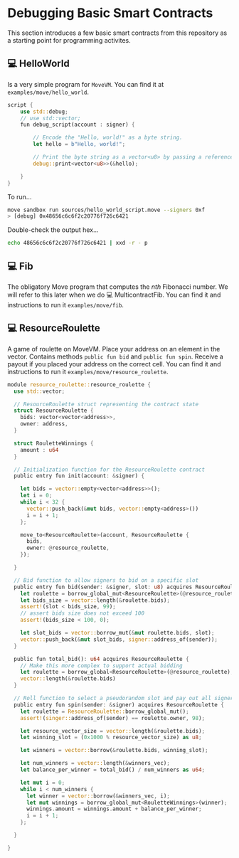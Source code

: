 # Debugging Basic Smart Contracts
This section introduces a few basic smart contracts from this repository as a starting point for programming activites.

## 💻 HelloWorld
Is a very simple program for `MoveVM`. You can find it at `examples/move/hello_world`. 

```rust
script {
    use std::debug;
    // use std::vector;
    fun debug_script(account : signer) {

        // Encode the "Hello, world!" as a byte string.
        let hello = b"Hello, world!";

        // Print the byte string as a vector<u8> by passing a reference to the byte string.
        debug::print<vector<u8>>(&hello);

    }
}
```
To run...
```bash
move sandbox run sources/hello_world_script.move --signers 0xf
> [debug] 0x48656c6c6f2c20776f726c6421
```
Double-check the output hex...

```bash
echo 48656c6c6f2c20776f726c6421 | xxd -r - p
```

## 💻 Fib
The obligatory Move program that computes the $nth$ Fibonacci number. We will refer to this later when we do  💻 MulticontractFib. You can find it and instructions to run it `examples/move/fib`. 

## 💻 ResourceRoulette
A game of roulette on MoveVM. Place your address on an element in the vector. Contains methods `public fun bid` and `public fun spin`. Receive a payout if you placed your address on the correct cell. You can find it and instructions to run it `examples/move/resource_roulette`. 

```rust
module resource_roulette::resource_roulette {
  use std::vector;

  // ResourceRoulette struct representing the contract state
  struct ResourceRoulette {
    bids: vector<vector<address>>,
    owner: address,
  }

  struct RouletteWinnings {
    amount : u64
  }

  // Initialization function for the ResourceRoulette contract
  public entry fun init(account: &signer) {

    let bids = vector::empty<vector<address>>();
    let i = 0;
    while i < 32 {
      vector::push_back(&mut bids, vector::empty<address>())
      i = i + 1;
    };

    move_to<ResourceRoulette>(account, ResourceRoulette {
      bids,
      owner: @resource_roulette,
    });

  }

  // Bid function to allow signers to bid on a specific slot
  public entry fun bid(sender: &signer, slot: u8) acquires ResourceRoulette {
    let roulette = borrow_global_mut<ResourceRoulette>(@resource_roulette);
    let bids_size = vector::length(&roulette.bids);
    assert!(slot < bids_size, 99);
    // assert bids size does not exceed 100
    assert!(bids_size < 100, 0); 

    let slot_bids = vector::borrow_mut(&mut roulette.bids, slot);
    vector::push_back(&mut slot_bids, signer::address_of(sender));
  }

  public fun total_bid(): u64 acquires ResourceRoulette {
    // Make this more complex to support actual bidding
    let roulette = borrow_global<ResourceRoulette>(@resource_roulette);
    vector::length(&roulette.bids)
  }

  // Roll function to select a pseudorandom slot and pay out all signers who selected that slot
  public entry fun spin(sender: &signer) acquires ResourceRoulette {
    let roulette = ResourceRoulette::borrow_global_mut();
    assert!(singer::address_of(sender) == roulette.owner, 98);

    let resource_vector_size = vector::length(&roulette.bids);
    let winning_slot = (0x1000 % resource_vector_size) as u8;

    let winners = vector::borrow(&roulette.bids, winning_slot);

    let num_winners = vector::length(&winners_vec);
    let balance_per_winner = total_bid() / num_winners as u64;

    let mut i = 0;
    while i < num_winners {
      let winner = vector::borrow(&winners_vec, i);
      let mut winnings = borrow_global_mut<RouletteWinnings>(winner);
      winnings.amount = winnings.amount + balance_per_winner;
      i = i + 1;
    };

  }

}
```